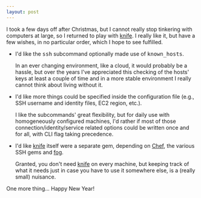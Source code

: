 ```yaml
---
layout: post
---
```

I took a few days off after Christmas, but I cannot really stop tinkering with
computers at large, so I returned to play with
[knife](http://help.opscode.com/faqs/chefbasics/knife). I really like it, but
have a few wishes, in no particular order, which I hope to see fulfilled.

* I'd like the <tt>ssh</tt> subcommand optionally made use of
  <tt>known_hosts</tt>.

  In an ever changing environment, like a cloud, it would probably be a
  hassle, but over the years I've appreciated this checking of the hosts' keys
  at least a couple of time and in a more stable environment I really cannot
  think about living without it.

* I'd like more things could be specified inside the configuration file (e.g.,
  SSH username and identity files, EC2 region, etc.).

  I like the subcommands' great flexibility, but for daily use with
  homogeneously configured machines, I'd rather if most of those
  connection/identity/service related options could be written once and for
  all, with CLI flag taking precedence.

* I'd like [knife](http://help.opscode.com/faqs/chefbasics/knife) itself were
  a separate gem, depending on [Chef](http://www.opscode.com/chef/), the
  various SSH gems and [fog](http://rubygems.org/gems/fog).

  Granted, you don't need
  [knife](http://help.opscode.com/faqs/chefbasics/knife) on every machine, but
  keeping track of what it needs just in case you have to use it somewhere
  else, is a (really small) nuisance.

One more thing... Happy New Year!
